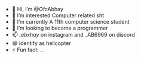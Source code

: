 - 👋 Hi, I’m @OfcAbhay
- 👀 I’m interested Computer related sht
- 🌱 I’m currently A 11th computer science student
- 💞️ I’m looking to become a programmer
- 📫 _.abxhay_ on instagram and _AB6969 on discord
- 😄 identify as helicopter
- ⚡ Fun fact: ...

<!---
OfcAbhay/OfcAbhay is a ✨ special ✨ repository because its `README.md` (this file) appears on your GitHub profile.
You can click the Preview link to take a look at your changes.
--->
